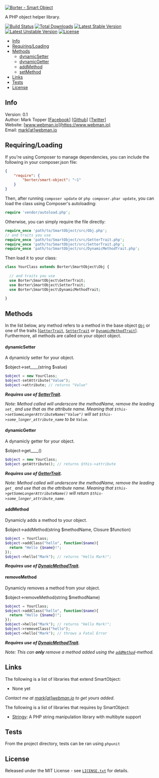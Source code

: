 [![Borter - Smart Object](http://static-content.webman.io/github.com/borter/smart-object.png)](https://www.webman.io/borter/smart-object)

A PHP object helper library. <!-- Tested and compatible with PHP 5.3+ and HHVM. -->

[![Build Status](https://travis-ci.org/borter/smart-object.svg)](https://travis-ci.org/borter/smart-object)
[![Total Downloads](https://poser.pugx.org/borter/smart-object/d/total.svg)](https://packagist.org/packages/borter/smart-object)
[![Latest Stable Version](https://poser.pugx.org/borter/smart-object/v/stable.svg)](https://packagist.org/packages/borter/smart-object)
[![Latest Unstable Version](https://poser.pugx.org/borter/smart-object/v/unstable.svg)](https://packagist.org/packages/borter/smart-object)
[![License](https://poser.pugx.org/borter/smart-object/license.svg)](https://packagist.org/packages/borter/smart-object)

* [Info](#info)
* [Requiring/Loading](#requiringloading)
* [Methods](#methods)
    * [dynamicSetter](#dynamicsetter)
    * [dynamicGetter](#dynamicgetter)
    * [addMethod](#addmethod)
    * [setMethod](#setmethod)
* [Links](#links)
* [Tests](#tests)
* [License](#license)

## Info

Version: 0.1    
Author: Mark Topper [[Facebook](https://facebook.com/marktopper)] [[Github](https://github.com/marktopper)] [[Twitter](https://twitter.com/webman.io)]    
Website: [www.webman.io](https://www.webman.io)    
Email: [mark[at]webman.io](mailto:mark@webman.io)

## Requiring/Loading

If you're using Composer to manage dependencies, you can include the following
in your composer.json file:

```json
{
    "require": {
        "borter/smart-object": "~1"
    }
}
```

Then, after running `composer update` or `php composer.phar update`, you can
load the class using Composer's autoloading:

```php
require 'vendor/autoload.php';
```

Otherwise, you can simply require the file directly:

```php
require_once 'path/to/SmartObject/src/Obj.php';
// and traits you use
require_once 'path/to/SmartObject/src/GetterTrait.php';
require_once 'path/to/SmartObject/src/SetterTrait.php';
require_once 'path/to/SmartObject/src/DynamicMethodTrait.php';
```

Then load it to your class:

```php
class YourClass extends Borter\SmartObject\Obj {
  
  // and traits you use
  use Borter\SmartObject\GetterTrait;
  use Borter\SmartObject\SetterTrait;
  use Borter\SmartObject\DynamicMethodTrait;
  
}
```

## Methods

In the list below, any method refers to a method in the base object [`Obj`](https://github.com/borter/smart-object/blob/master/src/Obj.php)
or one of the traits [[`GetterTrait`](https://github.com/borter/smart-object/blob/master/src/GetterTrait.php), [`SetterTrait`](https://github.com/borter/smart-object/blob/master/src/SetterTrait.php) or [`DynamicMethodTrait`](https://github.com/borter/smart-object/blob/master/src/DynamicMethodTrait.php)].
Furthermore, all methods are called on your object object.

#### dynamicSetter

A dynamicly setter for your object.

$object->set____(string $value)

```php
$object = new YourClass;
$object-setAttribute("Value");
$object->attribute; // returns "Value"
```

__*Requires use of [SetterTrait](https://github.com/borter/smart-object/blob/master/src/SetterTrait.php).*__

*Note: Method called will underscore the methodName, remove the leading `set_` and use that as the attribute name.*
*Meaning that `$this->setSomeLongerAttributeName("Value")` will set `$this->some_longer_attribute_name` to be `Value`.*

#### dynamicGetter

A dynamicly getter for your object.

$object->get____()

```php
$object = new YourClass;
$object-getAttribute(); // returns $this->attribute
```

__*Requires use of [GetterTrait](https://github.com/borter/smart-object/blob/master/src/GetterTrait.php).*__

*Note: Method called will underscore the methodName, remove the leading `get_` and use that as the attribute name.*
*Meaning that `$this->getSomeLongerAttributeName()` will return `$this->some_longer_attribute_name`.*

#### addMethod

Dynamicly adds a method to your object.

$object->addMethod(string $methodName, Closure $function)

```php
$object = YourClass;
$object->addClass("hello", function($name){
  return "Hello {$name}!";
});
$object->hello("Mark"); // returns "Hello Mark!";
```

__*Requires use of [DynaicMethodTrait](https://github.com/borter/smart-object/blob/master/src/DynaicMethodTrait.php).*__

#### removeMethod

Dynamicly removes a method from your object.

$object->removeMethod(string $methodName)

```php
$object = YourClass;
$object->addClass("hello", function($name){
  return "Hello {$name}!";
});
$object->hello("Mark"); // returns "Hello Mark!";
$object->removeClass("hello");
$object->hello("Mark"); // throws a Fatal Error
```

__*Requires use of [DynaicMethodTrait](https://github.com/borter/smart-object/blob/master/src/DynaicMethodTrait.php).*__

*Note: This can __only__ remove a method added using the [`addMethod`](#addmethod)-method.*

## Links

The following is a list of libraries that extend SmartObject:

 * None yet

*Contact me at [mark[at]webman.io](mailto:mark@webman.io) to get yours added.*

The following is a list of libraries that requires by SmartObject:

 * [Stringy](https://github.com/danielstjules/Stringy):
A PHP string manipulation library with multibyte support

## Tests

From the project directory, tests can be ran using `phpunit`

## License

Released under the MIT License - see [`LICENSE.txt`](https://github.com/borter/smart-object/blob/master/LICENSE) for details.
